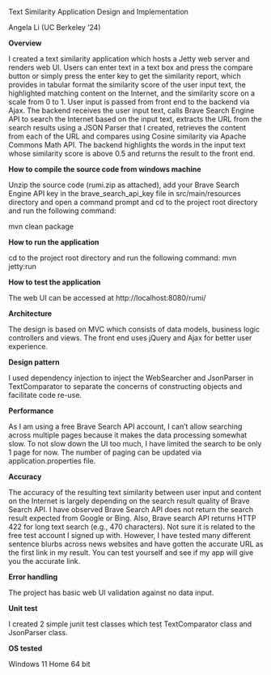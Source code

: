 ﻿Text Similarity Application Design and Implementation
 
Angela Li (UC Berkeley ‘24)


**Overview**

I created a text similarity application which hosts a Jetty web server and renders web UI. Users can enter text in a text box and press the compare button or simply press the enter key to get the similarity report, which provides in tabular format the similarity score of the user input text, the highlighted matching content on the Internet, and the similarity score on a scale from 0 to 1. User input is passed from front end to the backend via Ajax. The backend receives the user input text, calls Brave Search Engine API to search the Internet based on the input text, extracts the URL from the search results using a JSON Parser that I created, retrieves the content from each of the URL and compares using Cosine similarity via Apache Commons Math API. The backend highlights the words in the input text whose similarity score is above 0.5 and returns the result to the front end.


**How to compile the source code from windows machine**

Unzip the source code (rumi.zip as attached), add your Brave Search Engine API key in the  brave_search_api_key file in src/main/resources directory and open a command prompt and cd to the project root directory and run the following command:

mvn clean package


**How to run the application**

cd to the project root directory and run the following command:
mvn jetty:run


**How to test the application**

The web UI can be accessed at http://localhost:8080/rumi/


**Architecture**

The design is based on MVC which consists of data models, business logic controllers and views. The front end uses jQuery and Ajax for better user experience.
   
 
**Design pattern**

I used dependency injection to inject the WebSearcher and JsonParser in TextComparator to separate the concerns of constructing objects and facilitate code re-use.


**Performance**

As I am using a free Brave Search API account, I can’t allow searching across multiple pages because it makes the data processing somewhat slow. To not slow down the UI too much, I have limited the search to be only 1 page for now. The number of paging can be updated via application.properties file.


**Accuracy**

The accuracy of the resulting text similarity between user input and content on the Internet is largely depending on the search result quality of Brave Search API. I have observed Brave Search API does not return the search result expected from Google or Bing. Also, Brave search API returns HTTP 422 for long text search (e.g., 470 characters). Not sure it is related to the free test account I signed up with. However, I have tested many different sentence blurbs across news websites and have gotten the accurate URL as the first link in my result. You can test yourself and see if my app will give you the accurate link.


**Error handling**

The project has basic web UI validation against no data input.


**Unit test**

I created 2 simple junit test classes which test TextComparator class and JsonParser class. 


**OS tested**

Windows 11 Home 64 bit
